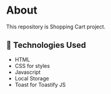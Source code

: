 <h1>About</h1>

<p>This repository is Shopping Cart project.<p>

## 🧰 Technologies Used

- HTML
- CSS for styles
- Javascript
- Local Storage
- Toast for Toastify JS
